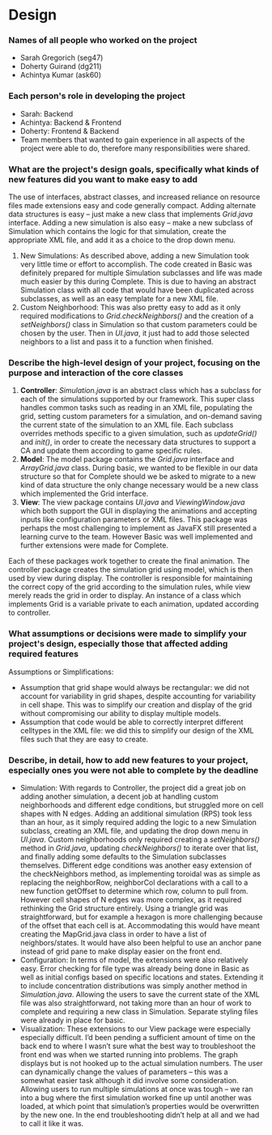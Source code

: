 # Design 
### Names of all people who worked on the project
- Sarah Gregorich (seg47)
- Doherty Guirand (dg211)
- Achintya Kumar (ask60)
### Each person's role in developing the project
- Sarah: Backend
- Achintya: Backend & Frontend
- Doherty: Frontend & Backend
- Team members that wanted to gain experience in all aspects of the project were able to do, therefore many responsibilities were shared.
### What are the project's design goals, specifically what kinds of new features did you want to make easy to add
The use of interfaces, abstract classes, and increased reliance on resource files made extensions easy and code generally compact. Adding alternate data structures is easy – just make a new class that implements _Grid.java_ interface. Adding a new simulation is also easy – make a new subclass of Simulation which contains the logic for that simulation, create the appropriate XML file, and add it as a choice to the drop down menu. 

1.	New Simulations: As described above, adding a new Simulation took very little time or effort to accomplish. The code created in Basic was definitely prepared for multiple Simulation subclasses and life was made much easier by this during Complete. This is due to having an abstract Simulation class with all code that would have been duplicated across subclasses, as well as an easy template for a new XML file.
2.	Custom Neighborhood: This was also pretty easy to add as it only required modifications to _Grid.checkNeighbors()_ and the creation of a _setNeighbors()_ class in Simulation so that custom parameters could be chosen by the user. Then in _UI.java_, it just had to add those selected neighbors to a list and pass it to a function when finished.
### Describe the high-level design of your project, focusing on the purpose and interaction of the core classes
1.	__Controller__: _Simulation.java_ is an abstract class which has a subclass for each of the simulations supported by our framework. This super class handles common tasks such as reading in an XML file, populating the grid, setting custom parameters for a simulation, and on-demand saving the current state of the simulation to an XML file. Each subclass overrides methods specific to a given simulation, such as _updateGrid()_ and _init()_, in order to create the necessary data structures to support a CA and update them according to game specific rules.
2.	__Model__: The model package contains the _Grid.java_ interface and _ArrayGrid.java_ class. During basic, we wanted to be flexible in our data structure so that for Complete should we be asked to migrate to a new kind of data structure the only change necessary would be a new class which implemented the Grid interface. 
3.	__View__: The view package contains _UI.java_ and _ViewingWindow.java_ which both support the GUI in displaying the animations and accepting inputs like configuration parameters or XML files. This package was perhaps the most challenging to implement as JavaFX still presented a learning curve to the team. However Basic was well implemented and further extensions were made for Complete.

Each of these packages work together to create the final animation. The controller package creates the simulation grid using model, which is then used by view during display. The controller is responsible for maintaining the correct copy of the grid according to the simulation rules, while view merely reads the grid in order to display. An instance of a class which implements Grid is a variable private to each animation, updated according to controller.

### What assumptions or decisions were made to simplify your project's design, especially those that affected adding required features
Assumptions or Simplifications: 
- Assumption that grid shape would always be rectangular: we did not account for variability in grid shapes, despite accounting for variability in cell shape.
This was to simplify our creation and display of the grid without compromising our ability to display multiple models.
- Assumption that code would be able to correctly interpret different celltypes in the XML file: we did this to simplify our design of the XML files such that they are easy to create.


### Describe, in detail, how to add new features to your project, especially ones you were not able to complete by the deadline
-	Simulation: With regards to Controller, the project did a great job on adding another simulation, a decent job at handling custom neighborhoods and different edge conditions, but struggled more on cell shapes with N edges. Adding an additional simulation (RPS) took less than an hour, as it simply required adding the logic to a new Simulation subclass, creating an XML file, and updating the drop down menu in _UI.java_. Custom neighborhoods only required creating a _setNeighbors()_ method in _Grid.java_, updating _checkNeighbors()_ to iterate over that list, and finally adding some defaults to the Simulation subclasses themselves. Different edge conditions was another easy extension of the checkNeighbors method, as implementing toroidal was as simple as replacing the neighborRow, neighborCol declarations with a call to a new function getOffset to determine which row, column to pull from. However cell shapes of N edges was more complex, as it required rethinking the Grid structure entirely. Using a triangle grid was straightforward, but for example a hexagon is more challenging because of the offset that each cell is at. Accommodating this would have meant creating the MapGrid.java class in order to have a list of neighbors/states. It would have also been helpful to use an anchor pane instead of grid pane to make display easier on the front end.
-	Configuration: In terms of model, the extensions were also relatively easy. Error checking for file type was already being done in Basic as well as initial configs based on specific locations and states. Extending it to include concentration distributions was simply another method in _Simulation.java_. Allowing the users to save the current state of the XML file was also straightforward, not taking more than an hour of work to complete and requiring a new class in Simulation. Separate styling files were already in place for basic. 
-	Visualization: These extensions to our View package were especially especially difficult. I’d been pending a sufficient amount of time on the back end to where I wasn’t sure what the best way to troubleshoot the front end was when we started running into problems. The graph displays but is not hooked up to the actual simulation numbers. The user can dynamically change the values of parameters – this was a somewhat easier task although it did involve some consideration. Allowing users to run multiple simulations at once was tough – we ran into a bug where the first simulation worked fine up until another was loaded, at which point that simulation’s properties would be overwritten by the new one. In the end troubleshooting didn’t help at all and we had to call it like it was. 

